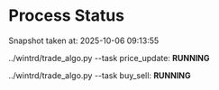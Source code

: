 # Process Status

Snapshot taken at: 2025-10-06 09:13:55

../wintrd/trade_algo.py --task price_update: **RUNNING**

../wintrd/trade_algo.py --task buy_sell: **RUNNING**

